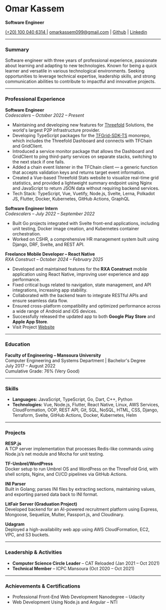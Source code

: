 # Omar Kassem  
**Software Engineer**

[ (+20) 100 040 6314 ](tel:+201000406314) | <omarkassem099@gmail.com> | [Github](https://github.com/0oM4R) | [Linkedin](https://www.linkedin.com/in/omar-kassem/)

---

### Summary  
Software engineer with three years of professional experience, passionate about learning and adapting to new technologies. Known for being a quick learner and versatile in various technological environments. Seeking opportunities to leverage technical expertise, leadership skills, and strong communication abilities to contribute to impactful and innovative projects.

---

### Professional Experience  

**Software Engineer**  
*Codescalers – October 2022 – Present*

- Maintaining and developing new features for [Threefold](https://threefold.io/) Solutions, the world's largest P2P infrastructure provider.
- Developing TypeScript packages for the [TFGrid-SDK-TS](https://github.com/threefoldtech/tfgrid-sdk-ts) monorepo, which includes the Threefold Dashboard and connects with TFChain and GridClient.
- Introduced a service monitor package that allows the Dashboard and GridClient to ping third-party services on separate stacks, switching to the next stack if one fails.
- Added a chain event listener in the TFChain client — a generic function that accepts validation keys and returns target event information.
- Created a Vue-based Threefold Stats website to visualize real-time grid statistics, and provided a lightweight summary endpoint using Nginx and JavaScript to return JSON data without requiring backend services.
- Tech Stack: TypeScript, Vue, Vuetify, Node.js, Svelte, Lerna, Polkadot JS, Flutter, Docker, Kubernetes, GitHub Actions, GraphQL  

**Software Engineer Intern**  
*Codescalers – July 2022 – September 2022*

- Built Go projects integrated with Svelte front-end applications, including unit testing, Docker image creation, and Kubernetes container orchestration.
- Worked on CSHR, a comprehensive HR management system built using Django, DRF, Svelte, and REST API.

**Freelance Mobile Developer – React Native**  
*RXA Construct – October 2024 – February 2025*

- Developed and maintained features for the **RXA Construct** mobile application using React Native, improving user experience and app performance.
- Fixed critical bugs related to navigation, state management, and API integrations, increasing app stability.
- Collaborated with the backend team to integrate RESTful APIs and ensure seamless data flow.
- Ensured cross-platform compatibility and optimized performance across a wide range of Android and iOS devices.
- Successfully released the updated app to both **Google Play Store** and **Apple App Store**.
- Visit Project [Website](https://www.rxaconstruct.com)

---

### Education  

**Faculty of Engineering – Mansoura University**  
Computer Engineering and Systems Department | Bachelor's Degree  
July 2017 – August 2022  
Cumulative Grade: 76% (Very Good)

---

### Skills  

- **Languages:** JavaScript, TypeScript, Go, Dart, C++, Python
- **Technologies:** Vue, Node.js, Flutter, React Native, Linux, AWS Services, CloudFormation, OOP, REST API, Git, SQL, NoSQL, HTML, CSS, Django, Terraform, Svelte, GitHub Actions, Docker, Kubernetes, Helm  

---

### Projects  

**RESP.js**  
A TCP server implementation that processes Redis-like commands using Node.js’s net module and Mocha for unit testing.  

**TF-Umbrel/WordPress**  
Docker setup to run Umbrel OS and WordPress on the ThreeFold Grid, with shell scripts, Nginx, and CI/CD pipelines via GitHub Actions.  

**INI Parser**  
Built in Golang; parses INI files by extracting sections, maintaining values, and exporting parsed data back to INI format.  

**LitFair Server (Graduation Project)**  
Developed backend for an AI-powered recruitment platform using Express, Mongoose, Sequelize, Multer, Passport.js, and Cloudinary.  

**Udagram**  
Deployed a high-availability web app using AWS CloudFormation, EC2, VPC, and S3 buckets.

---

### Leadership & Activities

- **Computer Science Circle Leader** – CAT Reloaded (Jan 2021 – Oct 2021)
- **Technical Member** – ICPC Mansoura (Oct 2020 – Oct 2021)

---

### Achievements & Certifications

- Professional Front-End Web Development Nanodegree – Udacity
- Web Development Using Node.js and Angular – NTI
